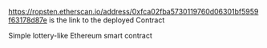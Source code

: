 https://ropsten.etherscan.io/address/0xfca02fba5730119760d06301bf5959f63178d87e is the link to the deployed Contract

Simple lottery-like Ethereum smart contract  
